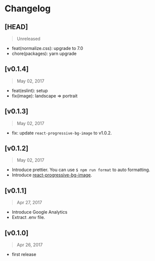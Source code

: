 # Changelog

## [HEAD]
> Unreleased

* feat(normalize.css): upgrade to 7.0
* chore(packages): yarn upgrade

## [v0.1.4]
> May 02, 2017

* feat(eslint): setup
* fix(image): landscape => portrait

## [v0.1.3]
> May 02, 2017

* fix: update `react-progressive-bg-image` to v1.0.2.

## [v0.1.2]
> May 02, 2017

* Introduce prettier. You can use `$ npm run format` to auto formatting.
* Introduce [react-progressive-bg-image](https://github.com/evenchange4/react-progressive-bg-image).

## [v0.1.1]
> Apr 27, 2017

* Introduce Google Analytics
* Extract .env file.

## [v0.1.0]
> Apr 26, 2017

* first release
